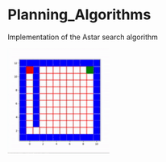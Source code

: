 # Planning_Algorithms
Implementation of the Astar search algorithm

<img src="https://github.com/Sanjeeev-K/Planning_Algorithms/blob/master/Astar.gif" width="40%">

